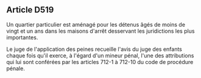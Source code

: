 Article D519
----
Un quartier particulier est aménagé pour les détenus âgés de moins de vingt et
un ans dans les maisons d'arrêt desservant les juridictions les plus
importantes.

Le juge de l'application des peines recueille l'avis du juge des enfants chaque
fois qu'il exerce, à l'égard d'un mineur pénal, l'une des attributions qui lui
sont conférées par les articles 712-1 à 712-10 du code de procédure pénale.
